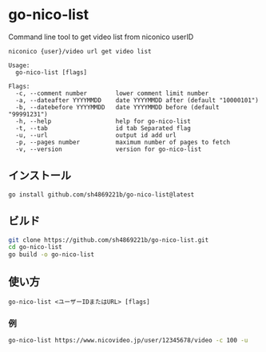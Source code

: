 # go-nico-list

Command line tool to get video list from niconico userID

```text
niconico {user}/video url get video list

Usage:
  go-nico-list [flags]

Flags:
  -c, --comment number        lower comment limit number
  -a, --dateafter YYYYMMDD    date YYYYMMDD after (default "10000101")
  -b, --datebefore YYYYMMDD   date YYYYMMDD before (default "99991231")
  -h, --help                  help for go-nico-list
  -t, --tab                   id tab Separated flag
  -u, --url                   output id add url
  -p, --pages number          maximum number of pages to fetch
  -v, --version               version for go-nico-list
```

## インストール

```
go install github.com/sh4869221b/go-nico-list@latest
```

## ビルド

```bash
git clone https://github.com/sh4869221b/go-nico-list.git
cd go-nico-list
go build -o go-nico-list
```

## 使い方

```
go-nico-list <ユーザーIDまたはURL> [flags]
```

### 例

```bash
go-nico-list https://www.nicovideo.jp/user/12345678/video -c 100 -u
```
